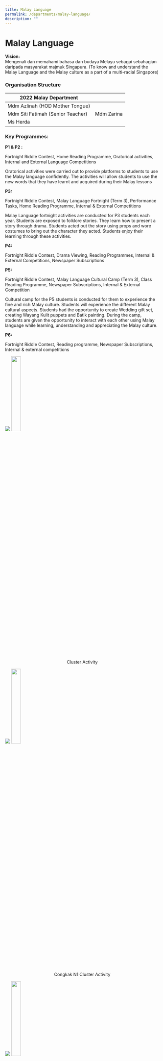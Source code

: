 ```yaml
---
title: Malay Language
permalink: /departments/malay-language/
description: ""
---
```

# **Malay Language**

**Vision:**    
Mengenali dan memahami bahasa dan budaya Melayu sebagai sebahagian daripada masyarakat majmuk Singapura. (To know and understand the Malay Language and the Malay culture as a part of a multi-racial Singapore)

### Organisation Structure

| 2022 Malay Department 	|  	|
|---	|---	|
|  Mdm Azlinah (HOD Mother Tongue) 	|  	|
| Mdm Siti Fatimah (Senior Teacher) 	| Mdm Zarina 	|
| Ms Herda 	|  	|

### Key Programmes:

**P1 & P2 :**

Fortnight Riddle Contest, Home Reading Programme, Oratorical activities, Internal and External Language Competitions

Oratorical activities were carried out to provide platforms to students to use the Malay language confidently. The activities will allow students to use the new words that they have learnt and acquired during their Malay lessons

**P3:**

Fortnight Riddle Contest, Malay Language Fortnight (Term 3), Performance Tasks, Home Reading Programme, Internal & External Competitions

Malay Language fortnight activities are conducted for P3 students each year. Students are exposed to folklore stories. They learn how to present a story through drama. Students acted out the story using props and wore costumes to bring out the character they acted. Students enjoy their learning through these activities.

**P4:**

Fortnight Riddle Contest, Drama Viewing, Reading Programmes, Internal & External Competitions, Newspaper Subscriptions

**P5:**

Fortnight Riddle Contest, Malay Language Cultural Camp (Term 3), Class Reading Programme, Newspaper Subscriptions, Internal & External Competition

Cultural camp for the P5 students is conducted for them to experience the fine and rich Malay culture. Students will experience the different Malay cultural aspects. Students had the opportunity to create Wedding gift set, creating Wayang Kulit puppets and Batik painting. During the camp, students are given the opportunity to interact with each other using Malay language while learning, understanding and appreciating the Malay culture.

**P6:**

Fortnight Riddle Contest, Reading programme, Newspaper Subscriptions, Internal & external competitions

![](/images/cluster-activity-300x225.jpg)
<img src="/images/principal.jpg" 
     style="width:25%">
<center>Cluster Activity</center>

![](/images/Congkak-N1-cluster-activity-300x246.jpg)
<img src="/images/principal.jpg" 
     style="width:25%">
<center>Congkak N1 Cluster Activity</center>

![](/images/P1-speaking_precovid-300x282.jpg)
<img src="/images/principal.jpg" 
     style="width:25%">
<center>P1 Speaking Precovid</center>

![](/images/P2-internal-competition-2021-245x300.jpg)
<img src="/images/principal.jpg" 
     style="width:25%">
<center>P2 Internal Competition 2021</center>

![](/images/P3-external-competition-participant-2021.jpg)
<img src="/images/principal.jpg" 
     style="width:25%">
<center>P3 External Competition Participant 2021</center>

![](/images/P3-external-competition-participant2-2021.jpg)
<img src="/images/principal.jpg" 
     style="width:25%">
<center>P3 External Competition Participant 2021</center>

<img src="/images/P4-external-competition-225x300.jpg" 
     style="width:25%">
<center>P4 External Competition</center>

<img src="/images/P4-internal-competition-300x240.jpg" 
     style="width:25%">
<center>P4 Internal Competition</center>

<img src="/images/P5-cultural-camp_precovid-300x269.jpg" 
     style="width:25%">
<center>P5 Cultural Camp Precovid</center>

<img src="/images/P5-Cultural-camp_wayang-kulit-300x169.jpg" 
     style="width:25%">
<center>P5 Cultural Camp Wayang Kulit</center>

<img src="/images/P6-ICT-235x300.jpg" 
     style="width:25%">
<center>P6 ICT</center>


<img src="/images/P6-Internal-epok-epok-making-162x300.jpg" 
     style="width:25%">
<center>P6 Internal Epok Epok Making<center>
	
<img src="/images/p6_GenG_2021_photos-290x300.jpg" 
     style="width:25%">
<center>P6 Geng 2021 Photos</center>